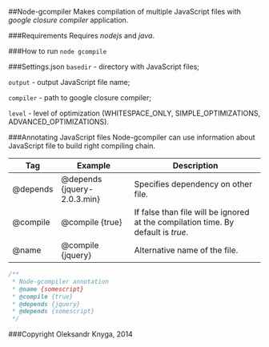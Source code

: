##Node-gcompiler
Makes compilation of multiple JavaScript files with *google closure compiler* application.

###Requirements
Requires *nodejs* and *java*.

###How to run
`node gcompile`

###Settings.json
`basedir` - directory with JavaScript files;

`output` - output JavaScript file name;

`compiler` - path to google closure compiler;

`level` - level of optimization (WHITESPACE_ONLY, SIMPLE_OPTIMIZATIONS, ADVANCED_OPTIMIZATIONS).

###Annotating JavaScript files
Node-gcompiler can use information about JavaScript file to build right compiling chain.

| Tag        | Example           | Description  |
| ------------- |-------------| -----|
| @depends     | @depends {jquery-2.0.3.min} | Specifies dependency on other file. |
| @compile | @compile {true}      |    If false than file will be ignored at the compilation time. By default is *true*. |
| @name      | @compile {jquery}     |   Alternative name of the file. |

```javascript
/**
 * Node-gcompiler annotation
 * @name {somescript}
 * @compile {true}
 * @depends {jquery}
 * @depends {somescript}
 */
```

###Copyright
Oleksandr Knyga, 2014
